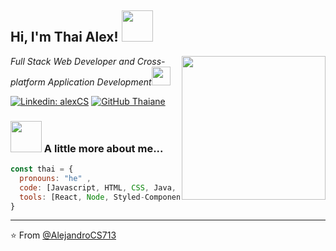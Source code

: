 <h2> Hi, I'm Thai Alex! <img src="https://media.giphy.com/media/mGcNjsfWAjY5AEZNw6/giphy.gif" width="50"></h2>
<img align='right' src="https://media.giphy.com/media/ieyl9zmCjO4b4t6qoY/giphy.gif" width="230">
<p><em>Full Stack Web Developer and Cross-platform Application Development<img <img src="https://media.giphy.com/media/WUlplcMpOCEmTGBtBW/giphy.gif" width="30"> 
</em></p>

[![Linkedin: alexCS](https://img.shields.io/badge/-thaianebraga-blue?style=flat-square&logo=Linkedin&logoColor=white&link=https://www.linkedin.com/in/alejandro-carbonell-soriano-a83aa1333/)](https://www.linkedin.com/in/alejandro-carbonell-soriano-a83aa1333/)
[![GitHub Thaiane](https://img.shields.io/github/followers/thaiane?label=follow&style=social)](https://github.com/AlejandroCS713)


### <img src="https://media.giphy.com/media/VgCDAzcKvsR6OM0uWg/giphy.gif" width="50"> A little more about me...  

```javascript
const thai = {
  pronouns: "he" ,
  code: [Javascript, HTML, CSS, Java, PHP],
  tools: [React, Node, Styled-Components, Jest, Docker, GIT, Android Studio, Spring],
}
```


---

⭐️ From [@AlejandroCS713](https://github.com/AlejandroCS713)
